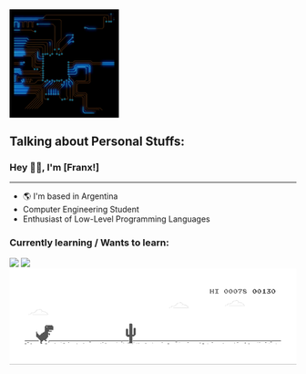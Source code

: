 <img align='center' src='./images/skills/circuit.gif' width='38%'>

## **Talking about Personal Stuffs:**
### Hey 👋🏽, I'm [Franx!] 

---
* 🌎  I'm based in Argentina
* Computer Engineering Student
* Enthusiast of Low-Level Programming Languages
<h3>Currently learning / Wants to learn:</h3>
<div>
     <img height="35px" src="https://cdn.jsdelivr.net/gh/devicons/devicon/icons/c/c-original.svg" />
     <img height="35px" src="https://cdn.jsdelivr.net/gh/devicons/devicon/icons/cplusplus/cplusplus-original.svg" />
</div>
<img src='./images/skills/dino.gif'>
